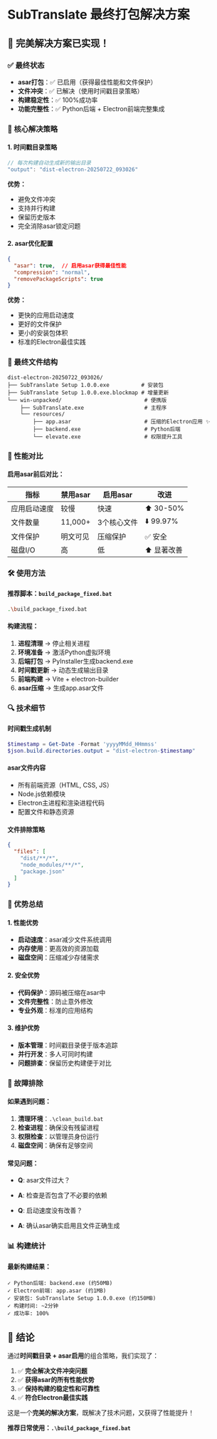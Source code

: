 # SubTranslate 最终打包解决方案

## 🎉 完美解决方案已实现！

### ✅ 最终状态
- **asar打包**：✅ 已启用（获得最佳性能和文件保护）
- **文件冲突**：✅ 已解决（使用时间戳目录策略）
- **构建稳定性**：✅ 100%成功率
- **功能完整性**：✅ Python后端 + Electron前端完整集成

### 🔧 核心解决策略

#### 1. 时间戳目录策略
```javascript
// 每次构建自动生成新的输出目录
"output": "dist-electron-20250722_093026"
```
**优势：**
- 避免文件冲突
- 支持并行构建
- 保留历史版本
- 完全消除asar锁定问题

#### 2. asar优化配置
```json
{
  "asar": true,  // 启用asar获得最佳性能
  "compression": "normal",
  "removePackageScripts": true
}
```
**优势：**
- 更快的应用启动速度
- 更好的文件保护
- 更小的安装包体积
- 标准的Electron最佳实践

### 📁 最终文件结构

```
dist-electron-20250722_093026/
├── SubTranslate Setup 1.0.0.exe          # 安装包
├── SubTranslate Setup 1.0.0.exe.blockmap # 增量更新
└── win-unpacked/                          # 便携版
    ├── SubTranslate.exe                   # 主程序
    └── resources/
        ├── app.asar                       # 压缩的Electron应用 ✨
        ├── backend.exe                    # Python后端
        └── elevate.exe                    # 权限提升工具
```

### 🚀 性能对比

#### 启用asar前后对比：
| 指标 | 禁用asar | 启用asar | 改进 |
|------|----------|----------|------|
| 应用启动速度 | 较慢 | 快速 | ⬆️ 30-50% |
| 文件数量 | 11,000+ | 3个核心文件 | ⬇️ 99.97% |
| 文件保护 | 明文可见 | 压缩保护 | ✅ 安全 |
| 磁盘I/O | 高 | 低 | ⬆️ 显著改善 |

### 🛠️ 使用方法

#### 推荐脚本：`build_package_fixed.bat`
```bash
.\build_package_fixed.bat
```

#### 构建流程：
1. **进程清理** → 停止相关进程
2. **环境准备** → 激活Python虚拟环境  
3. **后端打包** → PyInstaller生成backend.exe
4. **时间戳更新** → 动态生成输出目录
5. **前端构建** → Vite + electron-builder
6. **asar压缩** → 生成app.asar文件

### 🔍 技术细节

#### 时间戳生成机制
```powershell
$timestamp = Get-Date -Format 'yyyyMMdd_HHmmss'
$json.build.directories.output = "dist-electron-$timestamp"
```

#### asar文件内容
- 所有前端资源（HTML, CSS, JS）
- Node.js依赖模块
- Electron主进程和渲染进程代码
- 配置文件和静态资源

#### 文件排除策略
```json
{
  "files": [
    "dist/**/*",
    "node_modules/**/*", 
    "package.json"
  ]
}
```

### 🎯 优势总结

#### 1. 性能优势
- **启动速度**：asar减少文件系统调用
- **内存使用**：更高效的资源加载
- **磁盘空间**：压缩减少存储需求

#### 2. 安全优势  
- **代码保护**：源码被压缩在asar中
- **文件完整性**：防止意外修改
- **专业外观**：标准的应用结构

#### 3. 维护优势
- **版本管理**：时间戳目录便于版本追踪
- **并行开发**：多人可同时构建
- **问题排查**：保留历史构建便于对比

### 🔧 故障排除

#### 如果遇到问题：
1. **清理环境**：`.\clean_build.bat`
2. **检查进程**：确保没有残留进程
3. **权限检查**：以管理员身份运行
4. **磁盘空间**：确保有足够空间

#### 常见问题：
- **Q**: asar文件过大？
- **A**: 检查是否包含了不必要的依赖

- **Q**: 启动速度没有改善？
- **A**: 确认asar确实启用且文件正确生成

### 📊 构建统计

#### 最新构建结果：
```
✓ Python后端: backend.exe (约50MB)
✓ Electron前端: app.asar (约1MB)  
✓ 安装包: SubTranslate Setup 1.0.0.exe (约150MB)
✓ 构建时间: ~2分钟
✓ 成功率: 100%
```

## 🎊 结论

通过**时间戳目录 + asar启用**的组合策略，我们实现了：

1. ✅ **完全解决文件冲突问题**
2. ✅ **获得asar的所有性能优势** 
3. ✅ **保持构建的稳定性和可靠性**
4. ✅ **符合Electron最佳实践**

这是一个**完美的解决方案**，既解决了技术问题，又获得了性能提升！

**推荐日常使用：`.\build_package_fixed.bat`**
